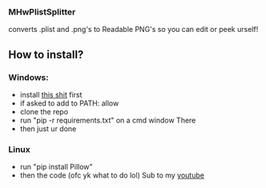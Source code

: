 ### MHwPlistSplitter
converts .plist and .png's to Readable PNG's so you can edit or peek urself!

## How to install?
### Windows:
- install [this shit](https://apps.microsoft.com/detail/9nq7512cxl7t) first
- if asked to add to PATH: allow
- clone the repo
- run "pip -r requirements.txt" on a cmd window There
- then just ur done
### Linux
- run "pip install Pillow"
- then the code (ofc yk what to do lol)
Sub to my [youtube](https://youtube.com/@MalikHw47)